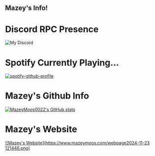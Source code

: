 ## Mazey's Info!

# Discord RPC Presence

![My Discord](https://discord-readme-badge.vercel.app/api?id=1025770042245251122)

# Spotify Currently Playing...
[![spotify-github-profile](https://spotify-github-profile.kittinanx.com/api/view?uid=x060f5w4ftwv8zc8fi9662t70&cover_image=true&theme=default&show_offline=false&background_color=121212&interchange=false)](https://github.com/kittinan/spotify-github-profile)

# Mazey's Github Info

[![MazeyMoos0022's GitHub stats](https://github-readme-stats.vercel.app/api?username=mazeymoos0022&theme=highcontrast&show_icons=true)](https://github.com/anuraghazra/github-readme-stats)

# Mazey's Website

[![Mazey's Website](https://www.mazeymoos.com/webpage2024-11-23 121446.png)](https://www.mazeymoos.com)
